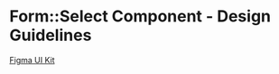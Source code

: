 <h1>Form::Select Component - Design Guidelines</h1>

<section data-section="design-guidelines">
  
  <div class="dummy-design-guidelines">
    <p class="dummy-paragraph"><a
        href="https://www.figma.com/file/noyY6dUMDYjmySpHcMjhkN/HDS-Product---Components?node-id=13896%3A33962"
        target="_blank"
        rel="noopener noreferrer"
      >Figma UI Kit</a></p>
    <br />
    <img class="dummy-figma-docs" src="/assets/images/form-select-design-usage.png" alt="" role="none" />
  </div>
</section>

